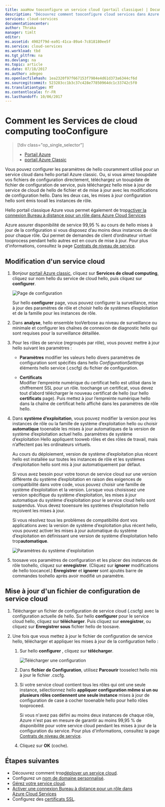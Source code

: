 ```yaml
---
title: aaaHow tooconfigure un service cloud (portail classique) | Documents Microsoft
description: "Découvrez comment tooconfigure cloud services dans Azure. En savoir plus de la configuration du service cloud tooupdate hello et configurer les instances de toorole d’accès à distance."
services: cloud-services
documentationcenter: 
author: Thraka
manager: timlt
editor: 
ms.assetid: 4902f79d-ea91-41ca-89a4-7c818180ee5f
ms.service: cloud-services
ms.workload: tbd
ms.tgt_pltfrm: na
ms.devlang: na
ms.topic: article
ms.date: 07/18/2017
ms.author: adegeo
ms.openlocfilehash: 1ea2320f97f667153f7984e4d61d373a6344cf6d
ms.sourcegitcommit: 523283cc1b3c37c428e77850964dc1c33742c5f0
ms.translationtype: MT
ms.contentlocale: fr-FR
ms.lasthandoff: 10/06/2017
---
```

# <a name="how-tooconfigure-cloud-services"></a>Comment les Services de cloud computing tooConfigure
> [!div class="op_single_selector"]
> * [Portail Azure](cloud-services-how-to-configure-portal.md)
> * [portail Azure Classic](cloud-services-how-to-configure.md)
> 
> 

Vous pouvez configurer les paramètres de hello couramment utilisé pour un service cloud dans hello portail Azure classic. Ou, si vous aimez tooupdate vos fichiers de configuration directement, téléchargez un tooupdate de fichier de configuration de service, puis téléchargez hello mise à jour de service de cloud de hello de fichier et de mise à jour avec les modifications de configuration hello. Dans les deux cas, les mises à jour configuration hello sont émis tooall les instances de rôle.

Hello portail classique Azure vous permet également de trop[activer la connexion Bureau à distance pour un rôle dans Azure Cloud Services](cloud-services-role-enable-remote-desktop.md)

Azure assurer disponibilité de service 99,95 % au cours de hello mises à jour de la configuration si vous disposez d’au moins deux instances de rôle pour chaque rôle. Qui permet de demandes de client d’ordinateur virtuel tooprocess pendant hello autres est en cours de mise à jour. Pour plus d'informations, consultez la page [Contrats de niveau de service](https://azure.microsoft.com/support/legal/sla/).

## <a name="change-a-cloud-service"></a>Modification d'un service cloud
1. Bonjour [portail Azure classic](http://manage.windowsazure.com/), cliquez sur **Services de cloud computing**, cliquez sur nom hello du service de cloud hello, puis cliquez sur **configurer**.
   
    ![Page de configuration](./media/cloud-services-how-to-configure/CloudServices_ConfigurePage1.png)
   
    Sur hello **configurer** page, vous pouvez configurer la surveillance, mise à jour des paramètres de rôle et choisir hello de systèmes d’exploitation et de la famille pour les instances de rôle. 
2. Dans **analyse**, hello ensemble tooVerbose au niveau de surveillance ou minimale et configurer les chaînes de connexion de diagnostic hello qui sont requises pour la surveillance détaillée.
3. Pour les rôles de service (regroupés par rôle), vous pouvez mettre à jour hello suivant les paramètres :
   
    * **Paramètres** modifier les valeurs hello divers paramètres de configuration sont spécifiés dans hello *ConfigurationSettings* éléments hello service (.cscfg) du fichier de configuration.

    * **Certificats**  
        Modifier l’empreinte numérique du certificat hello est utilisé dans le chiffrement SSL pour un rôle. toochange un certificat, vous devez tout d’abord télécharger le nouveau certificat de hello (sur hello **certificats** page). Puis mettez à jour l’empreinte numérique hello dans la chaîne de certificat hello affiché dans les paramètres de rôle hello.
4. Dans **système d’exploitation**, vous pouvez modifier la version pour les instances de rôle ou la famille de système d’exploitation hello ou choisir **automatique** tooenable les mises à jour automatiques de la version de système d’exploitation actuel hello. paramètres de système d’exploitation Hello appliquent tooweb rôles et des rôles de travail, mais n’affectent pas les ordinateurs virtuels.
   
    Au cours du déploiement, version de système d’exploitation plus récent hello est installée sur toutes les instances de rôle et les systèmes d’exploitation hello sont mis à jour automatiquement par défaut. 
   
    Si vous avez besoin pour votre toorun de service cloud sur une version différente du système d’exploitation en raison des exigences de compatibilité dans votre code, vous pouvez choisir une famille de système d’exploitation et la version. Lorsque vous choisissez une version spécifique du système d’exploitation, les mises à jour automatique du système d’exploitation pour le service cloud hello sont suspendus. Vous devez tooensure les systèmes d’exploitation hello reçoivent les mises à jour.
   
    Si vous résolvez tous les problèmes de compatibilité dont vos applications avec la version de système d’exploitation plus récent hello, vous pouvez activer les mises à jour automatique du système d’exploitation en définissant une version de système d’exploitation hello trop**automatique**. 
   
    ![Paramètres du système d'exploitation](./media/cloud-services-how-to-configure/CloudServices_ConfigurePage_OSSettings.png)
5. toosave vos paramètres de configuration et les placer des instances de rôle toohello, cliquez sur **enregistrer**. (Cliquez sur **ignorer** modifications de hello toocancel.) **Enregistrer** et **ignorer** sont ajoutés barre de commandes toohello après avoir modifié un paramètre.

## <a name="update-a-cloud-service-configuration-file"></a>Mise à jour d'un fichier de configuration de service cloud
1. Télécharger un fichier de configuration de service cloud (.cscfg) avec la configuration actuelle de hello. Sur hello **configurer** pour le service cloud hello, cliquez sur **télécharger**. Puis cliquez sur **enregistrer**, ou cliquez sur **Enregistrer sous** fichier hello de toosave.
2. Une fois que vous mettez à jour le fichier de configuration de service hello, télécharger et appliquer les mises à jour de la configuration hello :
   
   1. Sur hello **configurer** , cliquez sur **télécharger**.
      
       ![Télécharger une configuration](./media/cloud-services-how-to-configure/CloudServices_UploadConfigFile.png)
   2. Dans **fichier de Configuration**, utilisez **Parcourir** tooselect hello mis à jour le fichier .cscfg.
   3. Si votre service cloud contient tous les rôles qui ont une seule instance, sélectionnez hello **appliquer configuration même si un ou plusieurs rôles contiennent une seule instance** mises à jour de configuration de case à cocher tooenable hello pour hello rôles tooproceed.
      
       Si vous n'avez pas défini au moins deux instances de chaque rôle, Azure n'est pas en mesure de garantir au moins 99,95 % de disponibilité pour votre service cloud pendant les mises à jour de la configuration du service. Pour plus d'informations, consultez la page [Contrats de niveau de service](https://azure.microsoft.com/support/legal/sla/).
   4. Cliquez sur **OK** (coche). 

## <a name="next-steps"></a>Étapes suivantes
* Découvrez comment trop[déployer un service cloud](cloud-services-how-to-create-deploy.md).
* Configurez un [nom de domaine personnalisé](cloud-services-custom-domain-name.md).
* [Gérez votre service cloud](cloud-services-how-to-manage.md).
* [Activer une connexion Bureau à distance pour un rôle dans Azure Cloud Services](cloud-services-role-enable-remote-desktop.md)
* Configurez des [certificats SSL](cloud-services-configure-ssl-certificate.md).

